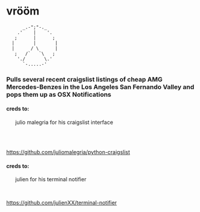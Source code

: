 # vrööm
          _.-";"-._
        .'    |    '.
       ;      |      ;
      |       |       |
      |      / \      |
       ;   /`   `\   ;
        './       \.'
          `-.....-'

### Pulls several recent craigslist listings of cheap AMG Mercedes-Benzes in the Los Angeles San Fernando Valley and pops them up as OSX Notifications

#### creds to: 
&nbsp;&nbsp;&nbsp;&nbsp;&nbsp;&nbsp;julio malegria for his craigslist interface</p><br>
&nbsp;&nbsp;&nbsp;&nbsp;&nbsp;&nbsp;<p>https://github.com/juliomalegria/python-craigslist</p>

#### creds to: 
&nbsp;&nbsp;&nbsp;&nbsp;&nbsp;&nbsp;julien for his terminal notifier

&nbsp;&nbsp;&nbsp;&nbsp;&nbsp;&nbsp;<p>https://github.com/julienXX/terminal-notifier </p>

